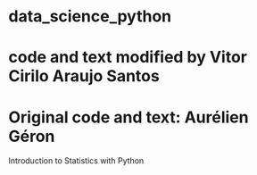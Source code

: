 # data_science_python
# code and text modified by Vitor Cirilo Araujo Santos
# Original code and text: Aurélien Géron

Introduction to Statistics with Python

